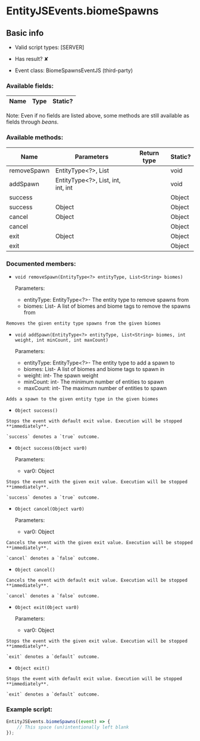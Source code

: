 # EntityJSEvents.biomeSpawns

## Basic info

- Valid script types: [SERVER]

- Has result? ✘

- Event class: BiomeSpawnsEventJS (third-party)

### Available fields:

| Name | Type | Static? |
| ---- | ---- | ------- |

Note: Even if no fields are listed above, some methods are still available as fields through *beans*.

### Available methods:

| Name | Parameters | Return type | Static? |
| ---- | ---------- | ----------- | ------- |
| removeSpawn | EntityType<?>, List<String> |  | void | ✘ |
| addSpawn | EntityType<?>, List<String>, int, int, int |  | void | ✘ |
| success |  |  | Object | ✘ |
| success | Object |  | Object | ✘ |
| cancel | Object |  | Object | ✘ |
| cancel |  |  | Object | ✘ |
| exit | Object |  | Object | ✘ |
| exit |  |  | Object | ✘ |


### Documented members:

- `void removeSpawn(EntityType<?> entityType, List<String> biomes)`

  Parameters:
  - entityType: EntityType<?>- The entity type to remove spawns from
  - biomes: List<String>- A list of biomes and biome tags to remove the spawns from

```
Removes the given entity type spawns from the given biomes
```

- `void addSpawn(EntityType<?> entityType, List<String> biomes, int weight, int minCount, int maxCount)`

  Parameters:
  - entityType: EntityType<?>- The entity type to add a spawn to
  - biomes: List<String>- A list of biomes and biome tags to spawn in
  - weight: int- The spawn weight
  - minCount: int- The minimum number of entities to spawn
  - maxCount: int- The maximum number of entities to spawn

```
Adds a spawn to the given entity type in the given biomes
```

- `Object success()`
```
Stops the event with default exit value. Execution will be stopped **immediately**.

`success` denotes a `true` outcome.
```

- `Object success(Object var0)`

  Parameters:
  - var0: Object

```
Stops the event with the given exit value. Execution will be stopped **immediately**.

`success` denotes a `true` outcome.
```

- `Object cancel(Object var0)`

  Parameters:
  - var0: Object

```
Cancels the event with the given exit value. Execution will be stopped **immediately**.

`cancel` denotes a `false` outcome.
```

- `Object cancel()`
```
Cancels the event with default exit value. Execution will be stopped **immediately**.

`cancel` denotes a `false` outcome.
```

- `Object exit(Object var0)`

  Parameters:
  - var0: Object

```
Stops the event with the given exit value. Execution will be stopped **immediately**.

`exit` denotes a `default` outcome.
```

- `Object exit()`
```
Stops the event with default exit value. Execution will be stopped **immediately**.

`exit` denotes a `default` outcome.
```



### Example script:

```js
EntityJSEvents.biomeSpawns((event) => {
	// This space (un)intentionally left blank
});
```


